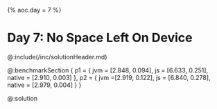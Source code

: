 {% aoc.day = 7 %}

# Day 7: No Space Left On Device

@:include(/inc/solutionHeader.md)

@:benchmarkSection {
p1 = {
jvm = [2.848, 0.094],
js = [6.633, 0.251],
native = [2.910, 0.003]
},
p2 = {
jvm =[2.919, 0.122],
js = [6.840, 0.278],
native = [2.979, 0.004]
}
}

@:solution